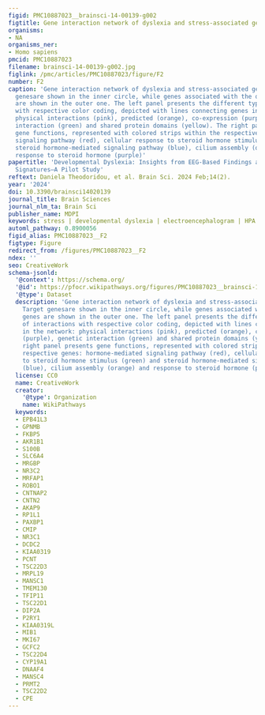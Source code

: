 ```yaml
---
figid: PMC10887023__brainsci-14-00139-g002
figtitle: Gene interaction network of dyslexia and stress-associated genes
organisms:
- NA
organisms_ner:
- Homo sapiens
pmcid: PMC10887023
filename: brainsci-14-00139-g002.jpg
figlink: /pmc/articles/PMC10887023/figure/F2
number: F2
caption: 'Gene interaction network of dyslexia and stress-associated genes. Target
  genesare shown in the inner circle, while genes associated with the query genes
  are shown in the outer one. The left panel presents the different types of interactions
  with respective color coding, depicted with lines connecting genes in the network:
  physical interactions (pink), predicted (orange), co-expression (purple), genetic
  interaction (green) and shared protein domains (yellow). The right panel presents
  gene functions, represented with colored strips within the respective genes: hormone-mediated
  signaling pathway (red), cellular response to steroid hormone stimulus (green) and
  steroid hormone-mediated signaling pathway (blue), cilium assembly (orange) and
  response to steroid hormone (purple)'
papertitle: 'Developmental Dyslexia: Insights from EEG-Based Findings and Molecular
  Signatures—A Pilot Study'
reftext: Daniela Theodoridou, et al. Brain Sci. 2024 Feb;14(2).
year: '2024'
doi: 10.3390/brainsci14020139
journal_title: Brain Sciences
journal_nlm_ta: Brain Sci
publisher_name: MDPI
keywords: stress | developmental dyslexia | electroencephalogram | HPA axis genes
automl_pathway: 0.8900056
figid_alias: PMC10887023__F2
figtype: Figure
redirect_from: /figures/PMC10887023__F2
ndex: ''
seo: CreativeWork
schema-jsonld:
  '@context': https://schema.org/
  '@id': https://pfocr.wikipathways.org/figures/PMC10887023__brainsci-14-00139-g002.html
  '@type': Dataset
  description: 'Gene interaction network of dyslexia and stress-associated genes.
    Target genesare shown in the inner circle, while genes associated with the query
    genes are shown in the outer one. The left panel presents the different types
    of interactions with respective color coding, depicted with lines connecting genes
    in the network: physical interactions (pink), predicted (orange), co-expression
    (purple), genetic interaction (green) and shared protein domains (yellow). The
    right panel presents gene functions, represented with colored strips within the
    respective genes: hormone-mediated signaling pathway (red), cellular response
    to steroid hormone stimulus (green) and steroid hormone-mediated signaling pathway
    (blue), cilium assembly (orange) and response to steroid hormone (purple)'
  license: CC0
  name: CreativeWork
  creator:
    '@type': Organization
    name: WikiPathways
  keywords:
  - EPB41L3
  - GPNMB
  - FKBP5
  - AKR1B1
  - S100B
  - SLC6A4
  - MRGBP
  - NR3C2
  - MRFAP1
  - ROBO1
  - CNTNAP2
  - CNTN2
  - AKAP9
  - RP1L1
  - PAXBP1
  - CMIP
  - NR3C1
  - DCDC2
  - KIAA0319
  - PCNT
  - TSC22D3
  - MRPL19
  - MANSC1
  - TMEM130
  - TFIP11
  - TSC22D1
  - DIP2A
  - P2RY1
  - KIAA0319L
  - MIB1
  - MKI67
  - GCFC2
  - TSC22D4
  - CYP19A1
  - DNAAF4
  - MANSC4
  - PRMT2
  - TSC22D2
  - CPE
---
```

